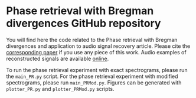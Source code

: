 # Phase retrieval with Bregman divergences GitHub repository
You will find here the code related to the Phase retrieval with Bregman divergences and application to audio signal recovery article. Please cite the [corresponding paper](https://arxiv.org/abs/2010.00392) if you use any piece of this work. Audio examples of reconstructed signals are available [online](https://magronp.github.io/demos/jstsp21.html).

To run the phase retrieval experiment with exact spectrograms, please run the ``main_PR.py`` script. For the phase retrieval experiment with modified spectrograms, please run ``main_PRMod.py``.
Figures can be generated with ``plotter_PR.py`` and ``plotter_PRMod.py`` scripts.
